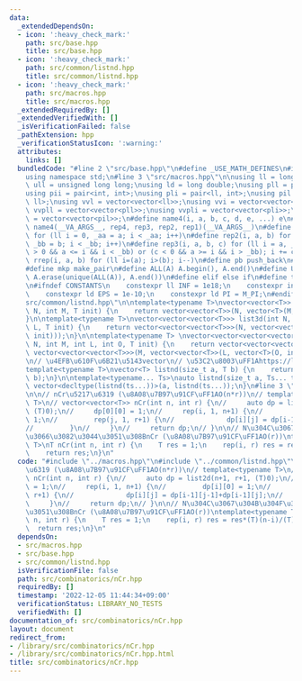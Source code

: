 ```yaml
---
data:
  _extendedDependsOn:
  - icon: ':heavy_check_mark:'
    path: src/base.hpp
    title: src/base.hpp
  - icon: ':heavy_check_mark:'
    path: src/common/listnd.hpp
    title: src/common/listnd.hpp
  - icon: ':heavy_check_mark:'
    path: src/macros.hpp
    title: src/macros.hpp
  _extendedRequiredBy: []
  _extendedVerifiedWith: []
  _isVerificationFailed: false
  _pathExtension: hpp
  _verificationStatusIcon: ':warning:'
  attributes:
    links: []
  bundledCode: "#line 2 \"src/base.hpp\"\n#define _USE_MATH_DEFINES\n#include <bits/stdc++.h>\n\
    using namespace std;\n#line 3 \"src/macros.hpp\"\n\nusing ll = long long;\nusing\
    \ ull = unsigned long long;\nusing ld = long double;\nusing pll = pair<ll, ll>;\n\
    using pii = pair<int, int>;\nusing pli = pair<ll, int>;\nusing pil = pair<int,\
    \ ll>;\nusing vvl = vector<vector<ll>>;\nusing vvi = vector<vector<int>>;\nusing\
    \ vvpll = vector<vector<pll>>;\nusing vvpli = vector<vector<pli>>;\nusing vvpil\
    \ = vector<vector<pil>>;\n#define name4(i, a, b, c, d, e, ...) e\n#define rep(...)\
    \ name4(__VA_ARGS__, rep4, rep3, rep2, rep1)(__VA_ARGS__)\n#define rep1(i, a)\
    \ for (ll i = 0, _aa = a; i < _aa; i++)\n#define rep2(i, a, b) for (ll i = a,\
    \ _bb = b; i < _bb; i++)\n#define rep3(i, a, b, c) for (ll i = a, _bb = b; (c\
    \ > 0 && a <= i && i < _bb) or (c < 0 && a >= i && i > _bb); i += c)\n#define\
    \ rrep(i, a, b) for (ll i=(a); i>(b); i--)\n#define pb push_back\n#define eb emplace_back\n\
    #define mkp make_pair\n#define ALL(A) A.begin(), A.end()\n#define UNIQUE(A) sort(ALL(A)),\
    \ A.erase(unique(ALL(A)), A.end())\n#define elif else if\n#define tostr to_string\n\
    \n#ifndef CONSTANTS\n    constexpr ll INF = 1e18;\n    constexpr int MOD = 1000000007;\n\
    \    constexpr ld EPS = 1e-10;\n    constexpr ld PI = M_PI;\n#endif\n#line 3 \"\
    src/common/listnd.hpp\"\n\ntemplate<typename T>\nvector<vector<T>> list2d(int\
    \ N, int M, T init) {\n    return vector<vector<T>>(N, vector<T>(M, init));\n\
    }\n\ntemplate<typename T>\nvector<vector<vector<T>>> list3d(int N, int M, int\
    \ L, T init) {\n    return vector<vector<vector<T>>>(N, vector<vector<T>>(M, vector<T>(L,\
    \ init)));\n}\n\ntemplate<typename T> \nvector<vector<vector<vector<T>>>> list4d(int\
    \ N, int M, int L, int O, T init) {\n    return vector<vector<vector<vector<T>>>>(N,\
    \ vector<vector<vector<T>>>(M, vector<vector<T>>(L, vector<T>(O, init))));\n}\n\
    \n// \u4EFB\u610F\u6B21\u5143vector\n// \u53C2\u8003\uFF1Ahttps://luzhiled1333.github.io/comp-library/src/cpp-template/header/make-vector.hpp\n\
    template<typename T>\nvector<T> listnd(size_t a, T b) {\n    return vector<T>(a,\
    \ b);\n}\n\ntemplate<typename... Ts>\nauto listnd(size_t a, Ts... ts) {\n    return\
    \ vector<decltype(listnd(ts...))>(a, listnd(ts...));\n}\n#line 3 \"src/combinatorics/nCr.hpp\"\
    \n\n// nCr\u5217\u6319 (\u8A08\u7B97\u91CF\uFF1AO(n*r))\n// template<typename\
    \ T>\n// vector<vector<T>> nCr(int n, int r) {\n//     auto dp = list2d(n+1, r+1,\
    \ (T)0);\n//     dp[0][0] = 1;\n//     rep(i, 1, n+1) {\n//         dp[i][0] =\
    \ 1;\n//         rep(j, 1, r+1) {\n//             dp[i][j] = dp[i-1][j-1]+dp[i-1][j];\n\
    //         }\n//     }\n//     return dp;\n// }\n\n// N\u304C\u3067\u304B\u304F\
    \u3066\u3082\u3044\u3051\u308BnCr (\u8A08\u7B97\u91CF\uFF1AO(r))\ntemplate<typename\
    \ T>\nT nCr(int n, int r) {\n    T res = 1;\n    rep(i, r) res = res*(T)(n-i)/(T)(i+1);\n\
    \    return res;\n}\n"
  code: "#include \"../macros.hpp\"\n#include \"../common/listnd.hpp\"\n\n// nCr\u5217\
    \u6319 (\u8A08\u7B97\u91CF\uFF1AO(n*r))\n// template<typename T>\n// vector<vector<T>>\
    \ nCr(int n, int r) {\n//     auto dp = list2d(n+1, r+1, (T)0);\n//     dp[0][0]\
    \ = 1;\n//     rep(i, 1, n+1) {\n//         dp[i][0] = 1;\n//         rep(j, 1,\
    \ r+1) {\n//             dp[i][j] = dp[i-1][j-1]+dp[i-1][j];\n//         }\n//\
    \     }\n//     return dp;\n// }\n\n// N\u304C\u3067\u304B\u304F\u3066\u3082\u3044\
    \u3051\u308BnCr (\u8A08\u7B97\u91CF\uFF1AO(r))\ntemplate<typename T>\nT nCr(int\
    \ n, int r) {\n    T res = 1;\n    rep(i, r) res = res*(T)(n-i)/(T)(i+1);\n  \
    \  return res;\n}\n"
  dependsOn:
  - src/macros.hpp
  - src/base.hpp
  - src/common/listnd.hpp
  isVerificationFile: false
  path: src/combinatorics/nCr.hpp
  requiredBy: []
  timestamp: '2022-12-05 11:44:34+09:00'
  verificationStatus: LIBRARY_NO_TESTS
  verifiedWith: []
documentation_of: src/combinatorics/nCr.hpp
layout: document
redirect_from:
- /library/src/combinatorics/nCr.hpp
- /library/src/combinatorics/nCr.hpp.html
title: src/combinatorics/nCr.hpp
---
```

